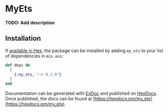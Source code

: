 # MyEts

**TODO: Add description**

## Installation

If [available in Hex](https://hex.pm/docs/publish), the package can be installed
by adding `my_ets` to your list of dependencies in `mix.exs`:

```elixir
def deps do
  [
    {:my_ets, "~> 0.1.0"}
  ]
end
```

Documentation can be generated with [ExDoc](https://github.com/elixir-lang/ex_doc)
and published on [HexDocs](https://hexdocs.pm). Once published, the docs can
be found at [https://hexdocs.pm/my_ets](https://hexdocs.pm/my_ets).

